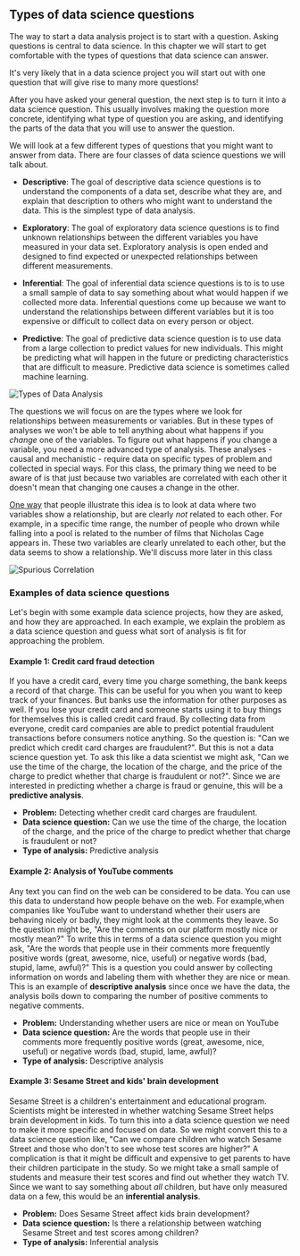 

## Types of data science questions

The way to start a data analysis project is to start with a question. Asking questions is central to data science. In this chapter we will start to get comfortable with the types of questions that data science can answer.

It's very likely that in a data science project you will start out with one question that will give rise to many more questions!

After you have asked your general question, the next step is to turn it into a data science question. This usually involves making the question more concrete, identifying what type of question you are asking, and identifying the parts of the data that you will use to answer the question.

We will look at a few different types of questions that you might want to answer from data.
There are four classes of data science questions we will talk about.

* **Descriptive**: The goal of descriptive data science questions is to understand the components of a data set, describe what they are, and explain that description to others who might want to understand the data. This is the simplest type of data analysis.

* **Exploratory**: The goal of exploratory data science questions is to find unknown relationships between the different variables you have measured in your data set. Exploratory analysis is open ended and designed to find expected or unexpected relationships between different measurements.

* **Inferential**: The goal of inferential data science questions is to is to use a small sample of data to say something about what would happen if we collected more data. Inferential questions come up because we want to understand the relationships between different variables but it is too expensive or difficult to collect data on every person or object.

* **Predictive**: The goal of predictive data science question is to use data from a large collection to predict values for new individuals. This might be predicting what will happen in the future or predicting characteristics that are difficult to measure. Predictive data science is sometimes called machine learning.


![Types of Data Analysis](https://docs.google.com/presentation/d/1VIyLthjLSXikF1euqPNA71cnT_C1kSZhDbIPe8uzg9I/export/png?id=1VIyLthjLSXikF1euqPNA71cnT_C1kSZhDbIPe8uzg9I&pageid=g3ec461ec74_0_22)

The questions we will focus on are the types where we look for relationships between measurements or variables. But in these types of analyses we won't be able to tell anything about what happens if you _change_ one of the variables. To figure out what happens if you change a variable, you need a more advanced type of analysis. These analyses - causal and mechanistic - require data on specific types of problem and collected in special ways. For this class, the primary thing we need to be aware of is that just because two variables are correlated with each other it doesn't mean that changing one causes a change in the other.

[One way](http://www.tylervigen.com/spurious-correlations) that people illustrate this idea is to look at data where two variables show a relationship, but are clearly *not* related to each other. For example, in a specific time range, the number of people who drown while falling into a pool is related to the number of films that Nicholas Cage appears in. These two variables are clearly unrelated to each other, but the data seems to show a relationship. We'll discuss more later in this class


![Spurious Correlation](https://docs.google.com/presentation/d/1VIyLthjLSXikF1euqPNA71cnT_C1kSZhDbIPe8uzg9I/export/png?id=1VIyLthjLSXikF1euqPNA71cnT_C1kSZhDbIPe8uzg9I&pageid=g3ec461ec74_0_222)

### Examples of data science questions

Let's begin with some example data science projects, how they are asked, and how they are approached. In each example, we explain the problem as a data science question and guess what sort of analysis is fit for approaching the problem.


#### Example 1: Credit card fraud detection

If you have a credit card, every time you charge something, the bank keeps a record of that charge. This can be useful for you when you want to keep track of your finances. But banks use the information for other purposes as well. If you lose your credit card and someone starts using it to buy things for themselves this is called credit card fraud. By collecting data from everyone, credit card companies are able to predict potential fraudulent transactions before consumers notice anything. So the question is: "Can we predict which credit card charges are fraudulent?".  But this is not a data science question yet. To ask this like a data scientist we might ask, "Can we use the time of the charge, the location of the charge, and the price of the charge to predict whether that charge is fraudulent or not?". Since we are interested in predicting whether a charge is fraud or genuine, this will be a **predictive analysis**.

- **Problem:** Detecting whether credit card charges are fraudulent.
- **Data science question:** Can we use the time of the charge, the location of the charge, and the price of the charge to predict whether that charge is fraudulent or not?
- **Type of analysis:** Predictive analysis

#### Example 2: Analysis of YouTube comments

Any text you can find on the web can be considered to be data. You can use this data to understand how people behave on the web. For example,when companies like YouTube want to understand whether their users are behaving nicely or badly, they might look at the comments they leave. So the question might be, "Are the comments on our platform mostly nice or mostly mean?" To write this in terms of a data science question you might ask, "Are the words that people use in their comments more frequently positive words (great, awesome, nice, useful) or negative words (bad, stupid, lame, awful)?" This is a question you could answer by collecting information on words and labeling them with whether they are nice or mean. This is an example of **descriptive analysis** since once we have the data, the analysis boils down to comparing the number of positive comments to negative comments.

- **Problem:** Understanding whether users are nice or mean on YouTube
- **Data science question:** Are the words that people use in their comments more frequently positive words (great, awesome, nice, useful) or negative words (bad, stupid, lame, awful)?
- **Type of analysis:** Descriptive analysis


#### Example 3: Sesame Street and kids' brain development

Sesame Street is a children's entertainment and educational program. Scientists might be interested in whether watching Sesame Street helps brain development in kids. To turn this into a data science question we need to make it more specific and focused on data. So we might convert this to a data science question like, "Can we compare children who watch Sesame Street and those who don't to see whose test scores are higher?" A complication is that it might be difficult and expensive to get parents to have their children participate in the study. So we might take a small sample of students and measure their test scores and find out whether they watch TV. Since we want to say something about _all_ children, but have only measured data on a few, this would be an **inferential analysis**.  

- **Problem:** Does Sesame Street affect kids brain development?
- **Data science question:** Is there a relationship between watching Sesame Street and test scores among children?
- **Type of analysis:** Inferential analysis
